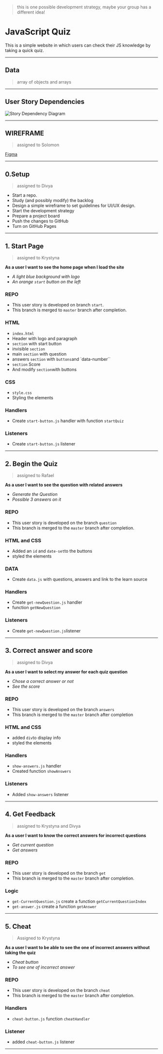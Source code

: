 > this is one possible development strategy, maybe your group has a different idea!

# JavaScript Quiz

This is a simple website in which users can check their JS knowledge by taking a quick quiz.

---

## Data

> array of objects and arrays

---

## User Story Dependencies

![Story Dependency Diagram](../public/users-dependencies.png)

---

## WIREFRAME

> assigned to Solomon

[Figma](https://www.figma.com/file/bObNttW6nQbIW5lMRU66y1/Untitled?node-id=1%3A5)

---

## 0.Setup

> assigned to Divya

- Start a repo.
- Study (and possibly modify) the backlog
- Design a simple wireframe to set guidelines for UI/UX design.
- Start the development strategy
- Prepare a project board
- Push the changes to GitHub
- Turn on GitHub Pages

---

## 1. Start Page

> assigned to Krystyna

**As a user I want to see the home page when I load the site**

- _A light blue background with logo_
- _An orange `start` button on the left_

### REPO

- This user story is developed on branch `start`.
- This branch is merged to `master` branch after completion.

### HTML

- `index.html`
- Header with logo and paragraph
- `section` with start button 
- invisible `section`
- main `section` with question
- answers `section` with `buttons`and `data-number``
- `section` Score 
- And modify `section`with buttons

### CSS

- `style.css`
- Styling the elements

### Handlers

- Create `start-button.js` handler with  function `startQuiz`

### Listeners

- Create `start-button.js` listener 

---

## 2. Begin the Quiz

> assigned to Rafael

**As a user I want to see the  question with related answers**

- _Generate the Question_
- _Possible 3 answers on it_

### REPO

- This user story is developed on the branch `question`
- This branch is merged to the `master` branch after completion.

### HTML and CSS

- Added an `id` and `date-set`to the buttons 
- styled the elements

### DATA

- Create `data.js` with questions, answers and link to the learn source 


### Handlers

- Create `get-newQuestion.js` handler
- function `getNewQuestion`

### Listeners

- Create `get-newQuestion.js`listener

---

## 3. Correct answer and score

> assigned to Divya

**As a user I want to select my answer for each quiz question**

- _Chose a correct answer or not_
- _See the score_


### REPO

- This user story is developed on the branch `answers`
- This branch is merged to the `master` branch after completion

### HTML and CSS

- added `div`to display info 
- styled the elements

### Handlers 

- `show-answers.js` handler
- Created function `showAnswers`

### Listeners

- Added `show-answers` listener 

---


## 4. Get Feedback

> assigned to Krystyna and Divya

**As a user I want to know the correct answers for incorrect questions**

- _Get current question_
- _Get answers_

### REPO

- This user story is developed on the branch `get`
- This branch is merged to the `master` branch after completion.

### Logic

- `get-CurrentQuestion.js` create a function `getCurrentQuestionIndex`
- `get-answer.js` create a function `getAnswer`

---

## 5. Cheat

> Assigned to Krystyna

**As a user I want to be able to see the one of incorrect answers without taking the quiz**

- _Cheat button_
- _To see one of incorrect answer_


### REPO

- This user story is developed on the branch `cheat`
- This branch is merged to the `master` branch after completion.

### Handlers

- `cheat-button.js` function `cheatHandler`

### Listener

- added `cheat-button.js` listener


---
